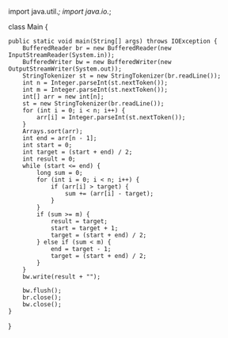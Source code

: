 import java.util.*;
import java.io.*;

class Main {

    public static void main(String[] args) throws IOException {
        BufferedReader br = new BufferedReader(new InputStreamReader(System.in));
        BufferedWriter bw = new BufferedWriter(new OutputStreamWriter(System.out));
        StringTokenizer st = new StringTokenizer(br.readLine());
        int n = Integer.parseInt(st.nextToken());
        int m = Integer.parseInt(st.nextToken());
        int[] arr = new int[n];
        st = new StringTokenizer(br.readLine());
        for (int i = 0; i < n; i++) {
            arr[i] = Integer.parseInt(st.nextToken());
        }
        Arrays.sort(arr);
        int end = arr[n - 1];
        int start = 0;
        int target = (start + end) / 2;
        int result = 0;
        while (start <= end) {
            long sum = 0;
            for (int i = 0; i < n; i++) {
                if (arr[i] > target) {
                    sum += (arr[i] - target);
                }
            }
            if (sum >= m) {
                result = target;
                start = target + 1;
                target = (start + end) / 2;
            } else if (sum < m) {
                end = target - 1;
                target = (start + end) / 2;
            }
        }
        bw.write(result + "");
    
        bw.flush();
        br.close();
        bw.close();
    }
}
